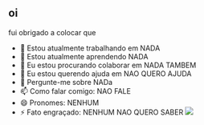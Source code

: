 ## oi
fui obrigado a colocar que

- 🔭 Estou atualmente trabalhando em NADA
- 🌱 Estou atualmente aprendendo NADA 
- 👯 Eu estou procurando colaborar em NADA TAMBEM
- 🤔 Eu estou querendo ajuda em NAO QUERO AJUDA
- 💬 Pergunte-me sobre NADa
- 📫 Como falar comigo: NAO FALE
- 😄 Pronomes: NENHUM
- ⚡ Fato engraçado: NENHUM NAO QUERO SABER
![](https://media1.tenor.com/m/sHQ-pT6yhg8AAAAC/spongebob-spongebob-meme.gif)
